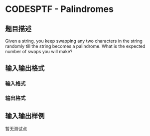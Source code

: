 # CODESPTF - Palindromes

## 题目描述

Given a string, you keep swapping any two characters in the string randomly till the string becomes a palindrome. What is the expected number of swaps you will make?

## 输入输出格式

### 输入格式

### 输出格式

## 输入输出样例

暂无测试点

